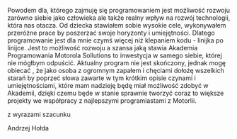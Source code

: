 Powodem dla, którego zajmuję się programowaniem jest możliwość rozwoju zarówno siebie jako człowieka
ale także realny wpływ na rozwój technologii, która nas otacza. Od dziecka stawiałem sobie wysokie cele,
wykonywałem przeróżne prace by poszerzać swoje horyzonty i umiejętności. Dlatego programowanie jest dla mnie czymś więcej niż klepaniem kodu - linijka po linijce.
Jest to możliwość rozwoju a szansa jaką stawia Akademia Programowania Motorola Sollutions to inwestycja w samego siebie, której nie mógłbym
odpuścić. Aktualny program nie jest skończony, jednak mogę obiecać , że jako osoba z ogromnym zapałem i chęciami dołożę wszelkich starań by
poprzeć słowa zawarte w tym krótkim opisie czynami i umiejętnościami, które mam nadzieję będę miał możliwość zdobyć w Akademii, dzięki czemu będe w stanie sprawnie tworzyć
coraz to większe projekty we współpracy z najlepszymi programiastami z Motorlii.

z wyrazami szacunku

Andrzej Hołda